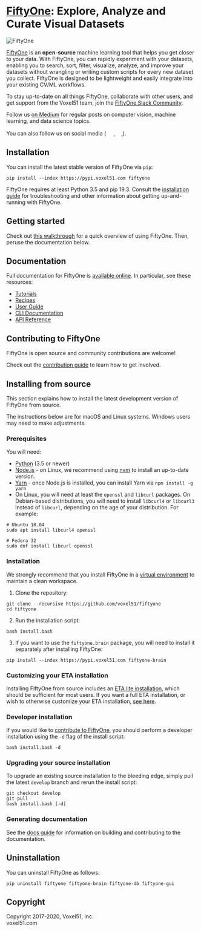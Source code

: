 # [FiftyOne](http://www.voxel51.com/fiftyone): Explore, Analyze and Curate Visual Datasets

<img alt="FiftyOne" src="https://user-images.githubusercontent.com/25985824/90993132-ac26fe80-e581-11ea-9efc-c3e1a0f876d8.png">

[FiftyOne](http://www.voxel51.com/docs/fiftyone) is an **open-source** machine
learning tool that helps you get closer to your data. With FiftyOne, you can
rapidly experiment with your datasets, enabling you to search, sort, filter,
visualize, analyze, and improve your datasets without wrangling or writing
custom scripts for every new dataset you collect. FiftyOne is designed to be
lightweight and easily integrate into your existing CV/ML workflows.

To stay up-to-date on all things FiftyOne, collaborate with other users, and
get support from the Voxel51 team, join the
[FiftyOne Slack Community](https://join.slack.com/t/fiftyone-users/shared_invite/zt-gtpmm76o-9AjvzNPBOzevBySKzt02gg).

Follow us [on Medium](https://medium.com/voxel51) for regular posts on computer
vision, machine learning, and data science topics.

You can also follow us on social media (
<a href="http://www.twitter.com/voxel51" rel="twitter">
<img src="docs/source/_static/images/icons/logo-twitter-dark.svg" width="16" height="16"/>
</a> <a href="http://www.facebook.com/voxel51" rel="facebook">
<img src="docs/source/_static/images/icons/logo-facebook-dark.svg" width="16" height="16" />
</a> ).

## Installation

You can install the latest stable version of FiftyOne via `pip`:

```shell
pip install --index https://pypi.voxel51.com fiftyone
```

FiftyOne requires at least Python 3.5 and pip 19.3. Consult the
[installation guide](https://voxel51.com/docs/fiftyone/getting_started/install.html)
for troubleshooting and other information about getting up-and-running with
FiftyOne.

## Getting started

Check out [this walkthrough](WALKTHROUGH.md) for a quick overview of using
FiftyOne. Then, peruse the documentation below.

## Documentation

Full documentation for FiftyOne is
[available online](https://voxel51.com/docs/fiftyone). In particular, see these
resources:

-   [Tutorials](https://voxel51.com/docs/fiftyone/tutorials/index.html)
-   [Recipes](https://voxel51.com/docs/fiftyone/recipes/index.html)
-   [User Guide](https://voxel51.com/docs/fiftyone/user_guide/index.html)
-   [CLI Documentation](https://voxel51.com/docs/fiftyone/cli/index.html)
-   [API Reference](https://voxel51.com/docs/fiftyone/api/fiftyone.html)

## Contributing to FiftyOne

FiftyOne is open source and community contributions are welcome!

Check out the [contribution guide](CONTRIBUTING.md) to learn how to get
involved.

## Installing from source

This section explains how to install the latest development version of FiftyOne
from source.

The instructions below are for macOS and Linux systems. Windows users may need
to make adjustments.

### Prerequisites

You will need:

-   [Python](https://www.python.org/) (3.5 or newer)
-   [Node.js](https://nodejs.org/) - on Linux, we recommend using
    [nvm](https://github.com/nvm-sh/nvm) to install an up-to-date version.
-   [Yarn](https://yarnpkg.com/) - once Node.js is installed, you can install
    Yarn via `npm install -g yarn`
-   On Linux, you will need at least the `openssl` and `libcurl` packages. On
    Debian-based distributions, you will need to install `libcurl4` or
    `libcurl3` instead of `libcurl`, depending on the age of your distribution.
    For example:

```shell
# Ubuntu 18.04
sudo apt install libcurl4 openssl

# Fedora 32
sudo dnf install libcurl openssl
```

### Installation

We strongly recommend that you install FiftyOne in a
[virtual environment](https://voxel51.com/docs/fiftyone/getting_started/virtualenv.html)
to maintain a clean workspace.

1. Clone the repository:

```shell
git clone --recursive https://github.com/voxel51/fiftyone
cd fiftyone
```

2. Run the installation script:

```shell
bash install.bash
```

3. If you want to use the `fiftyone.brain` package, you will need to install it
   separately after installing FiftyOne:

```shell
pip install --index https://pypi.voxel51.com fiftyone-brain
```

### Customizing your ETA installation

Installing FiftyOne from source includes an
[ETA lite installation](https://github.com/voxel51/eta#lite-installation),
which should be sufficient for most users. If you want a full ETA installation,
or wish to otherwise customize your ETA installation,
[see here](https://github.com/voxel51/eta).

### Developer installation

If you would like to [contribute to FiftyOne](CONTRIBUTING.md), you should
perform a developer installation using the `-d` flag of the install script:

```shell
bash install.bash -d
```

### Upgrading your source installation

To upgrade an existing source installation to the bleeding edge, simply pull
the latest `develop` branch and rerun the install script:

```shell
git checkout develop
git pull
bash install.bash [-d]
```

### Generating documentation

See the [docs guide](docs/docs_guide.md) for information on building and
contributing to the documentation.

## Uninstallation

You can uninstall FiftyOne as follows:

```shell
pip uninstall fiftyone fiftyone-brain fiftyone-db fiftyone-gui
```

## Copyright

Copyright 2017-2020, Voxel51, Inc.<br> voxel51.com
